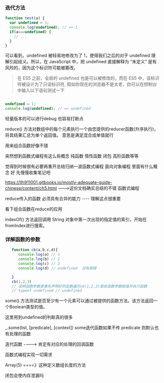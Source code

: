 ### 迭代方法

```javascript
function test(a) {
  var undefined = 1;
  console.log(undefined); // => 1
  if(a===undefined) {
    // ...
  }
}
```
可以看到，undefined 被轻易地修改为了 1，使得我们之后的对于 undefined 理解引起歧义。所以，在 JavaScript 中，把 undefined 直接解释为 “未定义” 是有风险的，因为这个标识符可能被篡改。

> 在 ES5 之前，全局的 undefined 也是可以被修改的，而在 ES5 中，该标识符被设计为了只读标识符, 假如你现在的浏览器不是太老，你可以在控制台中输入以下语句测试一下
```javascript

undefined = 1;
console.log(undefined); // => undefined

```

轻量版本的可以进行debug  也容易打断点

reduce() 方法对数组中的每个元素执行一个由您提供的reducer函数(升序执行)，将其结果汇总为单个返回值。  意思是满足混合成单值就行

用来组合函数好像不错



突然想到函数式编程有这么些概念 纯函数 惰性函数  闭包  高阶函数等等


觉得到时候很有必要再重开总结归纳一波函数式编程  面向对象编程 里面有什么概念  好  先慢慢收集笔记吧

https://llh911001.gitbooks.io/mostly-adequate-guide-chinese/content/ch5.html --->这份文档确实总结的不错 函数式编程



reduce传入的函数 必须具有合并的能力 ---- 理解这点很重要


看下组合函数在reduce的应用

indexOf() 方法返回调用  String 对象中第一次出现的指定值的索引，开始在 fromIndex进行搜索。

### 详解函数的参数

```javascript
   function cb(a,b,c,d){
      console.log(a) // 1
      console.log(b) // 2
      console.log(c) // 3
      console.log(d) // undefined  没有报错

   }
   cb(1,2,3)
   // 说明函数参数是事先声明好的函数遍历cb(1,2,3)是给函数参数赋值并执行函数
   // typeof undefined // undefined
```

some() 方法测试是否至少有一个元素可以通过被提供的函数方法。该方法返回一个Boolean类型的值。

这里用到undefined的判断真的很多

_.some(list, [predicate], [context])
some迭代函数如果不传 predicate 则默认也有处理的函数 



迭代函数  ---->  肯定有对应的处理的回调函数



函数式编程实现一切需求

Array(5) ====》这种定义数组长度的方法

闭包会使内存泄漏吗
